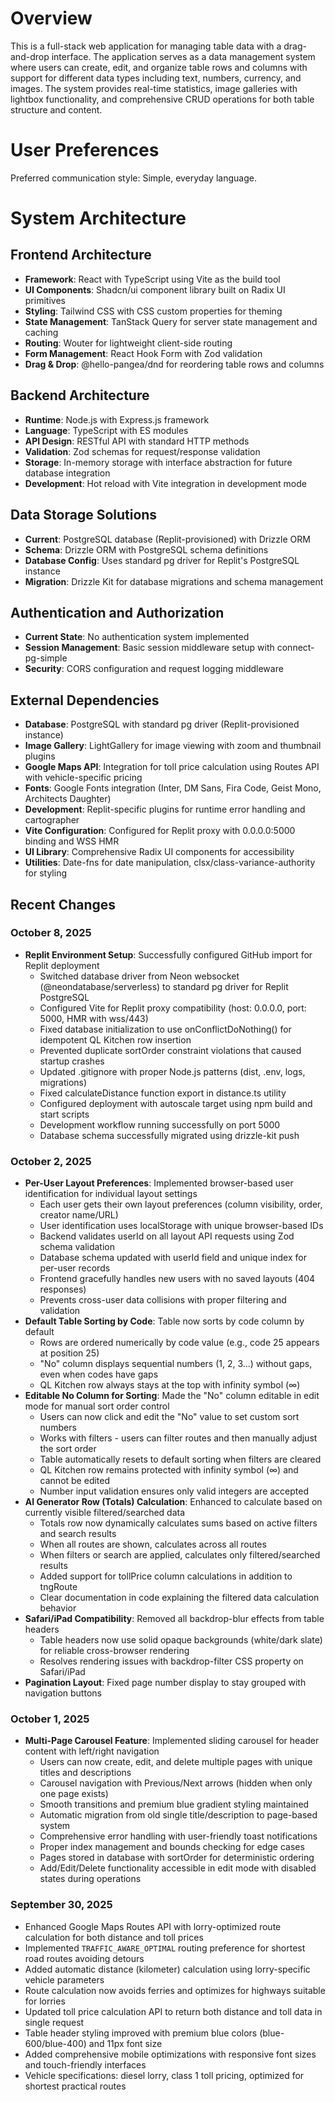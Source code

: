 # Overview

This is a full-stack web application for managing table data with a drag-and-drop interface. The application serves as a data management system where users can create, edit, and organize table rows and columns with support for different data types including text, numbers, currency, and images. The system provides real-time statistics, image galleries with lightbox functionality, and comprehensive CRUD operations for both table structure and content.

# User Preferences

Preferred communication style: Simple, everyday language.

# System Architecture

## Frontend Architecture
- **Framework**: React with TypeScript using Vite as the build tool
- **UI Components**: Shadcn/ui component library built on Radix UI primitives
- **Styling**: Tailwind CSS with CSS custom properties for theming
- **State Management**: TanStack Query for server state management and caching
- **Routing**: Wouter for lightweight client-side routing
- **Form Management**: React Hook Form with Zod validation
- **Drag & Drop**: @hello-pangea/dnd for reordering table rows and columns

## Backend Architecture
- **Runtime**: Node.js with Express.js framework
- **Language**: TypeScript with ES modules
- **API Design**: RESTful API with standard HTTP methods
- **Validation**: Zod schemas for request/response validation
- **Storage**: In-memory storage with interface abstraction for future database integration
- **Development**: Hot reload with Vite integration in development mode

## Data Storage Solutions
- **Current**: PostgreSQL database (Replit-provisioned) with Drizzle ORM
- **Schema**: Drizzle ORM with PostgreSQL schema definitions
- **Database Config**: Uses standard pg driver for Replit's PostgreSQL instance
- **Migration**: Drizzle Kit for database migrations and schema management

## Authentication and Authorization
- **Current State**: No authentication system implemented
- **Session Management**: Basic session middleware setup with connect-pg-simple
- **Security**: CORS configuration and request logging middleware

## External Dependencies
- **Database**: PostgreSQL with standard pg driver (Replit-provisioned instance)
- **Image Gallery**: LightGallery for image viewing with zoom and thumbnail plugins
- **Google Maps API**: Integration for toll price calculation using Routes API with vehicle-specific pricing
- **Fonts**: Google Fonts integration (Inter, DM Sans, Fira Code, Geist Mono, Architects Daughter)
- **Development**: Replit-specific plugins for runtime error handling and cartographer
- **Vite Configuration**: Configured for Replit proxy with 0.0.0.0:5000 binding and WSS HMR
- **UI Library**: Comprehensive Radix UI components for accessibility
- **Utilities**: Date-fns for date manipulation, clsx/class-variance-authority for styling

## Recent Changes

### October 8, 2025
- **Replit Environment Setup**: Successfully configured GitHub import for Replit deployment
  - Switched database driver from Neon websocket (@neondatabase/serverless) to standard pg driver for Replit PostgreSQL
  - Configured Vite for Replit proxy compatibility (host: 0.0.0.0, port: 5000, HMR with wss/443)
  - Fixed database initialization to use onConflictDoNothing() for idempotent QL Kitchen row insertion
  - Prevented duplicate sortOrder constraint violations that caused startup crashes
  - Updated .gitignore with proper Node.js patterns (dist, .env, logs, migrations)
  - Fixed calculateDistance function export in distance.ts utility
  - Configured deployment with autoscale target using npm build and start scripts
  - Development workflow running successfully on port 5000
  - Database schema successfully migrated using drizzle-kit push

### October 2, 2025
- **Per-User Layout Preferences**: Implemented browser-based user identification for individual layout settings
  - Each user gets their own layout preferences (column visibility, order, creator name/URL)
  - User identification uses localStorage with unique browser-based IDs
  - Backend validates userId on all layout API requests using Zod schema validation
  - Database schema updated with userId field and unique index for per-user records
  - Frontend gracefully handles new users with no saved layouts (404 responses)
  - Prevents cross-user data collisions with proper filtering and validation
- **Default Table Sorting by Code**: Table now sorts by code column by default
  - Rows are ordered numerically by code value (e.g., code 25 appears at position 25)
  - "No" column displays sequential numbers (1, 2, 3...) without gaps, even when codes have gaps
  - QL Kitchen row always stays at the top with infinity symbol (∞)
- **Editable No Column for Sorting**: Made the "No" column editable in edit mode for manual sort order control
  - Users can now click and edit the "No" value to set custom sort numbers
  - Works with filters - users can filter routes and then manually adjust the sort order
  - Table automatically resets to default sorting when filters are cleared
  - QL Kitchen row remains protected with infinity symbol (∞) and cannot be edited
  - Number input validation ensures only valid integers are accepted
- **AI Generator Row (Totals) Calculation**: Enhanced to calculate based on currently visible filtered/searched data
  - Totals row now dynamically calculates sums based on active filters and search results
  - When all routes are shown, calculates across all routes
  - When filters or search are applied, calculates only filtered/searched results
  - Added support for tollPrice column calculations in addition to tngRoute
  - Clear documentation in code explaining the filtered data calculation behavior
- **Safari/iPad Compatibility**: Removed all backdrop-blur effects from table headers
  - Table headers now use solid opaque backgrounds (white/dark slate) for reliable cross-browser rendering
  - Resolves rendering issues with backdrop-filter CSS property on Safari/iPad
- **Pagination Layout**: Fixed page number display to stay grouped with navigation buttons

### October 1, 2025
- **Multi-Page Carousel Feature**: Implemented sliding carousel for header content with left/right navigation
  - Users can now create, edit, and delete multiple pages with unique titles and descriptions
  - Carousel navigation with Previous/Next arrows (hidden when only one page exists)
  - Smooth transitions and premium blue gradient styling maintained
  - Automatic migration from old single title/description to page-based system
  - Comprehensive error handling with user-friendly toast notifications
  - Proper index management and bounds checking for edge cases
  - Pages stored in database with sortOrder for deterministic ordering
  - Add/Edit/Delete functionality accessible in edit mode with disabled states during operations

### September 30, 2025
- Enhanced Google Maps Routes API with lorry-optimized route calculation for both distance and toll prices
- Implemented `TRAFFIC_AWARE_OPTIMAL` routing preference for shortest road routes avoiding detours
- Added automatic distance (kilometer) calculation using lorry-specific vehicle parameters
- Route calculation now avoids ferries and optimizes for highways suitable for lorries
- Updated toll price calculation API to return both distance and toll data in single request
- Table header styling improved with premium blue colors (blue-600/blue-400) and 11px font size
- Added comprehensive mobile optimizations with responsive font sizes and touch-friendly interfaces
- Vehicle specifications: diesel lorry, class 1 toll pricing, optimized for shortest practical routes